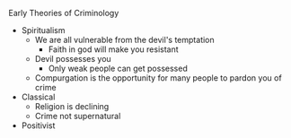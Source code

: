 Early Theories of Criminology

- Spiritualism
  - We are all vulnerable from the devil's temptation
    - Faith in god will make you resistant
  - Devil possesses you
    - Only weak people can get possessed
  - Compurgation is the opportunity for many people to pardon you of crime
- Classical
  - Religion is declining
  - Crime not supernatural
- Positivist

